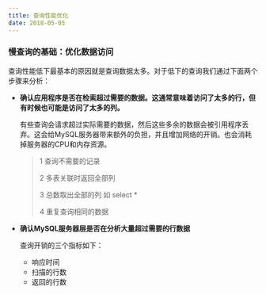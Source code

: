 ```yaml
---
title: 查询性能优化
date: 2018-05-05
---
```

### 慢查询的基础：优化数据访问

查询性能低下最基本的原因就是查询数据太多。对于低下的查询我们通过下面两个步骤来分析：

- **确认应用程序是否在检索超过需要的数据。这通常意味着访问了太多的行，但有时候也可能是访问了太多的列。**

  有些查询会请求超过实际需要的数据，然后这些多余的数据会被引用程序丢弃。这会给MySQL服务器带来额外的负担，并且增加网络的开销。也会消耗掉服务器的CPU和内存资源。

  > 1 查询不需要的记录
  >
  > 2 多表关联时返回全部列
  >
  > 3 总数取出全部的列 如 select *
  >
  > 4 重复查询相同的数据

- **确认MySQL服务器层是否在分析大量超过需要的行数据**

  查询开销的三个指标如下：

  - 响应时间
  - 扫描的行数
  - 返回的行数